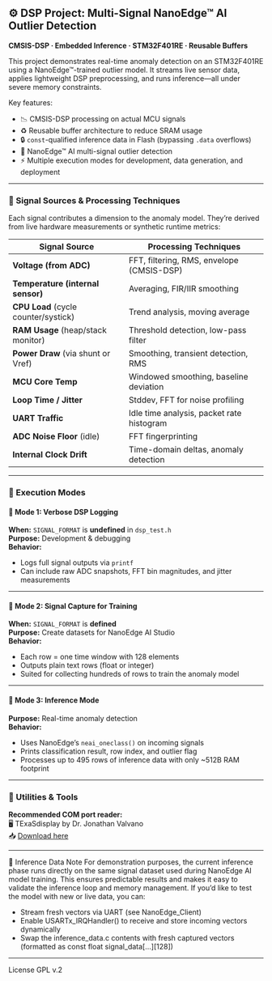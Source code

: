 
## ⚙️ DSP Project: Multi-Signal NanoEdge™ AI Outlier Detection

**CMSIS-DSP · Embedded Inference · STM32F401RE · Reusable Buffers**

This project demonstrates real-time anomaly detection on an STM32F401RE using a NanoEdge™-trained outlier model. It streams live sensor data, applies lightweight DSP preprocessing, and runs inference—all under severe memory constraints.

Key features:

- 📉 CMSIS-DSP processing on actual MCU signals
- ♻️ Reusable buffer architecture to reduce SRAM usage
- 🔒 `const`-qualified inference data in Flash (bypassing `.data` overflows)
- 🧠 NanoEdge™ AI multi-signal outlier detection
- ⚡ Multiple execution modes for development, data generation, and deployment

---

### 📡 Signal Sources & Processing Techniques

Each signal contributes a dimension to the anomaly model. They’re derived from live hardware measurements or synthetic runtime metrics:

| Signal Source                         | Processing Techniques                           |
| ------------------------------------- | ----------------------------------------------- |
| **Voltage (from ADC)**                | FFT, filtering, RMS, envelope (CMSIS-DSP)       |
| **Temperature (internal sensor)**     | Averaging, FIR/IIR smoothing                    |
| **CPU Load** (cycle counter/systick)  | Trend analysis, moving average                  |
| **RAM Usage** (heap/stack monitor)    | Threshold detection, low-pass filter            |
| **Power Draw** (via shunt or Vref)    | Smoothing, transient detection, RMS             |
| **MCU Core Temp**                     | Windowed smoothing, baseline deviation          |
| **Loop Time / Jitter**                | Stddev, FFT for noise profiling                 |
| **UART Traffic**                      | Idle time analysis, packet rate histogram       |
| **ADC Noise Floor** (idle)            | FFT fingerprinting                              |
| **Internal Clock Drift**              | Time-domain deltas, anomaly detection           |

---

### 🔁 Execution Modes

#### 🔹 Mode 1: **Verbose DSP Logging**
**When:** `SIGNAL_FORMAT` is **undefined** in `dsp_test.h`  
**Purpose:** Development & debugging  
**Behavior:**
- Logs full signal outputs via `printf`
- Can include raw ADC snapshots, FFT bin magnitudes, and jitter measurements

---

#### 🔸 Mode 2: **Signal Capture for Training**
**When:** `SIGNAL_FORMAT` is **defined**  
**Purpose:** Create datasets for NanoEdge AI Studio  
**Behavior:**
- Each row = one time window with 128 elements
- Outputs plain text rows (float or integer)
- Suited for collecting hundreds of rows to train the anomaly model

---

#### 🧠 Mode 3: **Inference Mode**
**Purpose:** Real-time anomaly detection  
**Behavior:**
- Uses NanoEdge’s `neai_oneclass()` on incoming signals
- Prints classification result, row index, and outlier flag
- Processes up to 495 rows of inference data with only ~512B RAM footprint

---

### 🧰 Utilities & Tools

**Recommended COM port reader:**  
🖥️ TExaSdisplay by Dr. Jonathan Valvano  
📥 [Download here](https://users.ece.utexas.edu/~valvano/edX/download.html)

---
🧠 Inference Data Note
For demonstration purposes, the current inference phase runs directly on the same signal dataset used during NanoEdge AI model training. This ensures predictable results and makes it easy to validate the inference loop and memory management.
If you’d like to test the model with new or live data, you can:
- Stream fresh vectors via UART (see NanoEdge_Client)
- Enable USARTx_IRQHandler() to receive and store incoming vectors dynamically
- Swap the inference_data.c contents with fresh captured vectors (formatted as const float signal_data[...][128])

----
License GPL v.2
